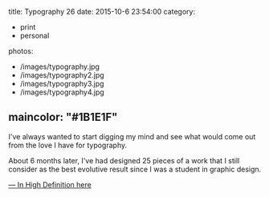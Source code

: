 title: Typography 26
date: 2015-10-6 23:54:00
category:
- print
- personal

photos:
- /images/typography.jpg
- /images/typography2.jpg
- /images/typography3.jpg
- /images/typography4.jpg


maincolor: "#1B1E1F"
---

I've always wanted to start digging my mind and see what would come out from the love I have for typography.

About 6 months later, I've had designed 25 pieces of a work that I still
consider as the best evolutive result since I was a student in graphic design.

[— In High Definition here](https://www.flickr.com/photos/52030378@N02/albums/72157627802466912)

